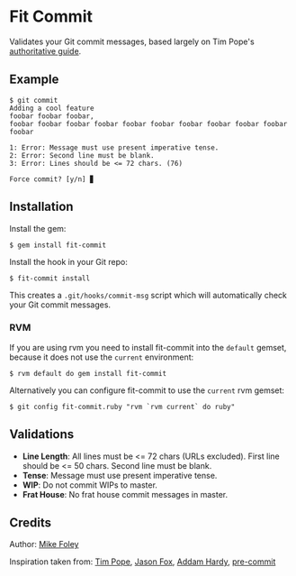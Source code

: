 # Fit Commit

Validates your Git commit messages, based largely on Tim Pope's [authoritative guide](http://tbaggery.com/2008/04/19/a-note-about-git-commit-messages.html).

## Example

```
$ git commit
Adding a cool feature
foobar foobar foobar,
foobar foobar foobar foobar foobar foobar foobar foobar foobar foobar foobar

1: Error: Message must use present imperative tense.
2: Error: Second line must be blank.
3: Error: Lines should be <= 72 chars. (76)

Force commit? [y/n] ▊
```

## Installation

Install the gem:

    $ gem install fit-commit

Install the hook in your Git repo:

    $ fit-commit install

This creates a `.git/hooks/commit-msg` script which will automatically check your Git commit messages.

### RVM

If you are using rvm you need to install fit-commit into the `default` gemset, because it does not use the `current` environment:

    $ rvm default do gem install fit-commit

Alternatively you can configure fit-commit to use the `current` rvm gemset:

    $ git config fit-commit.ruby "rvm `rvm current` do ruby"

## Validations

* **Line Length**: All lines must be <= 72 chars (URLs excluded). First line should be <= 50 chars. Second line must be blank.
* **Tense**: Message must use present imperative tense.
* **WIP**: Do not commit WIPs to master.
* **Frat House**: No frat house commit messages in master.

## Credits

Author: [Mike Foley](https://github.com/m1foley)

Inspiration taken from: [Tim Pope](http://tbaggery.com/2008/04/19/a-note-about-git-commit-messages.html), [Jason Fox](https://gist.github.com/jasonrobertfox/8057124), [Addam Hardy](http://addamhardy.com/blog/2013/06/05/good-commit-messages-and-enforcing-them-with-git-hooks/), [pre-commit](https://github.com/jish/pre-commit)
